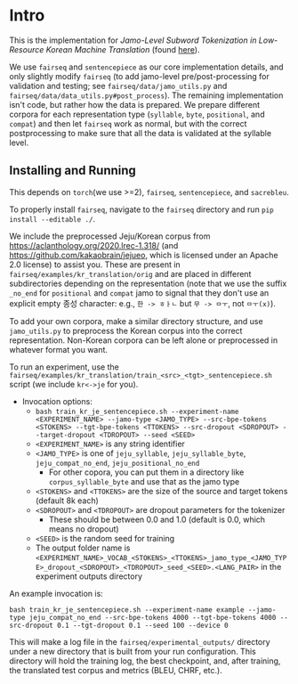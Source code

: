 # Intro

This is the implementation for *Jamo-Level Subword Tokenization in Low-Resource Korean Machine Translation* (found [here](https://aclanthology.org/2025.loresmt-1.8/)).

We use `fairseq` and `sentencepiece` as our core implementation details, and only slightly modify `fairseq` (to add jamo-level pre/post-processing for validation and testing; see `fairseq/data/jamo_utils.py` and `fairseq/data/data_utils.py#post_process`). The remaining implementation isn't code, but rather how the data is prepared. We prepare different corpora for each representation type (`syllable`, `byte`, `positional`, and `compat`) and then let `fairseq` work as normal, but with the correct postprocessing to make sure that all the data is validated at the syllable level.

## Installing and Running

This depends on `torch`(we use >=2), `fairseq`, `sentencepiece`, and `sacrebleu`.

To properly install `fairseq`, navigate to the `fairseq` directory and run `pip install --editable ./`.

We include the preprocessed Jeju/Korean corpus from https://aclanthology.org/2020.lrec-1.318/ (and https://github.com/kakaobrain/jejueo, which is licensed under an Apache 2.0 license) to assist you. These are present in `fairseq/examples/kr_translation/orig` and are placed in different subdirectories depending on the representation (note that we use the suffix `_no_end` for `positional` and `compat` jamo to signal that they don't use an explicit empty 종성 character: e.g., `한 -> ㅎㅏㄴ` but `무 -> ㅁㅜ`, not `ㅁㅜ(x)`). 

To add your own corpora, make a similar directory structure, and use `jamo_utils.py` to preprocess the Korean corpus into the correct representation. Non-Korean corpora can be left alone or preprocessed in whatever format you want.

To run an experiment, use the `fairseq/examples/kr_translation/train_<src>_<tgt>_sentencepiece.sh` script (we include `kr<->je` for you). 

- Invocation options:
    - `bash train_kr_je_sentencepiece.sh --experiment-name <EXPERIMENT_NAME> --jamo-type <JAMO_TYPE> --src-bpe-tokens <STOKENS> --tgt-bpe-tokens <TTOKENS> --src-dropout <SDROPOUT> --target-dropout <TDROPOUT> --seed <SEED>`
    - `<EXPERIMENT_NAME>` is any string identifier
    - `<JAMO_TYPE>` is one of `jeju_syllable`, `jeju_syllable_byte`, `jeju_compat_no_end`, `jeju_positional_no_end`
        - For other copora, you can put them in a directory like `corpus_syllable_byte` and use that as the jamo type
    - `<STOKENS>` and `<TTOKENS>` are the size of the source and target tokens (default 8k each)
    - `<SDROPOUT>` and `<TDROPOUT>` are dropout parameters for the tokenizer
        - These should be between 0.0 and 1.0 (default is 0.0, which means no dropout)
    - `<SEED>` is the random seed for training
    - The output folder name is `<EXPERIMENT_NAME>_VOCAB_<STOKENS>_<TTOKENS>_jamo_type_<JAMO_TYPE>_dropout_<SDROPOUT>_<TDROPOUT>_seed_<SEED>.<LANG_PAIR>` in the experiment outputs directory

An example invocation is:

```
bash train_kr_je_sentencepiece.sh --experiment-name example --jamo-type jeju_compat_no_end --src-bpe-tokens 4000 --tgt-bpe-tokens 4000 --src-dropout 0.1 --tgt-dropout 0.1 --seed 100 --device 0
```

This will make a log file in the `fairseq/experimental_outputs/` directory under a new directory that is built from your run configuration. This directory will hold the training log, the best checkpoint, and, after training, the translated test corpus and metrics (BLEU, CHRF, etc.).
